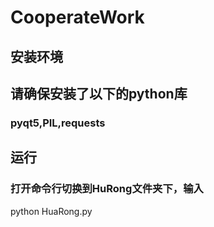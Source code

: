# CooperateWork

## 安装环境
## 请确保安装了以下的python库
### pyqt5,PIL,requests
## 运行
### 打开命令行切换到HuRong文件夹下，输入

  python HuaRong.py
